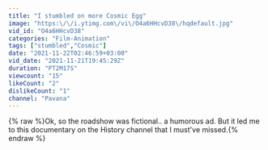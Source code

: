 ```yaml
---
title: "I stumbled on more Cosmic Egg"
image: "https:\/\/i.ytimg.com\/vi\/O4a6HHcvD38\/hqdefault.jpg"
vid_id: "O4a6HHcvD38"
categories: "Film-Animation"
tags: ["stumbled","Cosmic"]
date: "2021-11-22T02:46:59+03:00"
vid_date: "2021-11-21T19:45:29Z"
duration: "PT2M17S"
viewcount: "15"
likeCount: "2"
dislikeCount: "1"
channel: "Pavana"
---
```

{% raw %}Ok, so the roadshow was fictional.. a humorous ad. But it led me to this documentary on the History channel that I must've missed.{% endraw %}
